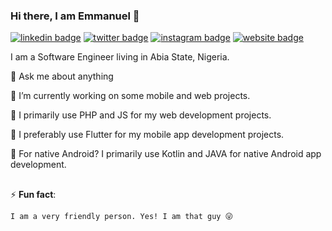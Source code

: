 ### Hi there, I am Emmanuel 👋

[![linkedin badge](https://img.shields.io/badge/LinkedIn-Emmanuel_Nwokoma-informational?style=flat&logo=linkedin)](https://www.linkedin.com/in/emmanuelnwokoma)
[![twitter badge](https://img.shields.io/badge/twitter-@enwokoma-1da1f2?style=flat&logo=twitter)](https://twitter.com/enwokoma)
[![instagram badge](https://img.shields.io/badge/instagram-@emmanwokoma-E1306C?style=flat&logo=instagram)](https://instagram.com/emmanwokoma)
[![website badge](https://img.shields.io/badge/portfolio-enwokoma.github.io-blueviolet?style=flat)](https://enwokoma.github.io)


I am a Software Engineer living in Abia State, Nigeria.

  💬 Ask me about anything

  🔭 I’m currently working on some mobile and web projects.

  💸 I primarily use PHP and JS for my web development projects.

  💸 I preferably use Flutter for my mobile app development projects.

  💸 For native Android? I primarily use Kotlin and JAVA for native Android app development.

##

⚡ <b>Fun fact</b>: 

    I am a very friendly person. Yes! I am that guy 😜
